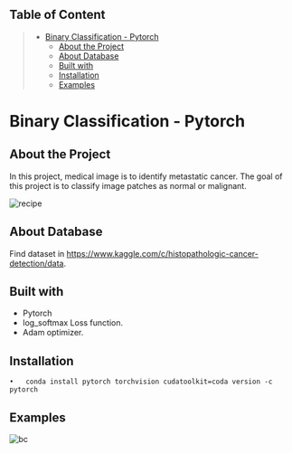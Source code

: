 
## Table of Content
> * [Binary Classification - Pytorch](#BinaryClassification-Pytorch)
>   * [About the Project](#AbouttheProject)
>   * [About Database](#AboutDatabases)
>   * [Built with](#Builtwith)
>   * [Installation](#Installation)
>   * [Examples](#Example)

# Binary Classification - Pytorch
## About the Project
In this project, medical image is to identify metastatic cancer. The goal of this project is to classify image patches as normal or malignant.

![recipe](https://user-images.githubusercontent.com/75105778/153649787-46a34ba4-83b7-4a1f-9e9f-87babf9a3d95.jpg)


## About Database

Find dataset in https://www.kaggle.com/c/histopathologic-cancer-detection/data.


## Built with
* Pytorch
* log_softmax Loss function.
* Adam optimizer.

## Installation
    •	conda install pytorch torchvision cudatoolkit=coda version -c pytorch

## Examples


![bc](https://user-images.githubusercontent.com/75105778/153683353-0b0b6947-040b-48da-8495-f64eaa8f1680.png)

